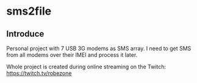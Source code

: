 # sms2file

## Introduce
Personal project with 7 USB 3G modems as SMS array. I need to get SMS from all modems over their IMEI and process it later.

Whole project is created during online streaming on the Twitch: https://twitch.tv/robezone
